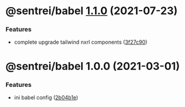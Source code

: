 # @sentrei/babel [1.1.0](https://github.com/sentrei/sentrei/compare/@sentrei/babel@1.0.0...@sentrei/babel@1.1.0) (2021-07-23)

### Features

- complete upgrade tailwind nxrl components ([3f27c90](https://github.com/sentrei/sentrei/commit/3f27c90c9530015fd5d74574414604fa1e8fe271))

# @sentrei/babel 1.0.0 (2021-03-01)

### Features

- ini babel config ([2b04b1e](https://github.com/sentrei/sentrei/commit/2b04b1e59e1a6e6921928bc732575d8894daa482))
